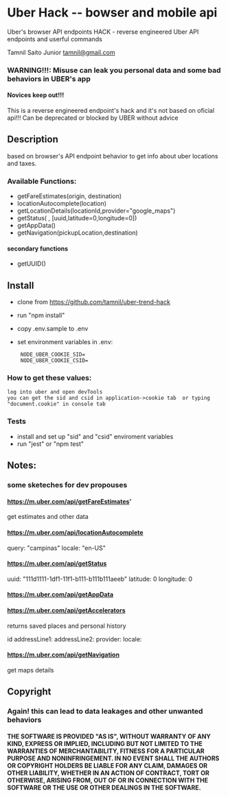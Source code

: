 # Uber Hack -- bowser and mobile api

Uber's browser API endpoints HACK - reverse engineered Uber API endpoints and userful commands

Tamnil Saito Junior <tamnil@gmail.com>

### WARNING!!!: Misuse can leak you personal data and some bad behaviors in UBER's app

#### Novices keep out!!!

This is a reverse engineered endpoint's hack and it's not based on oficial api!!!
Can be deprecated or blocked by UBER without advice



## Description
based on browser's API endpoint behavior to get info about uber locations and taxes.


### Available Functions:

- getFareEstimates(origin, destination)
- locationAutocomplete(location)
- getLocationDetails(locationId,provider="google_maps")
- getStatus( , [uuid,latitude=0,longitude=0])
- getAppData()
- getNavigation(pickupLocation,destination)


#### secondary functions

- getUUID()



## Install

- clone from https://github.com/tamnil/uber-trend-hack
- run "npm install"
- copy .env.sample to .env
- set environment variables in .env:

   ```
    NODE_UBER_COOKIE_SID=
    NODE_UBER_COOKIE_CSID=

    ```

###    How to get these values:
    log into uber and open devTools
    you can get the sid and csid in application->cookie tab  or typing "document.cookie" in console tab




### Tests

- install and set up "sid" and "csid" enviroment variables
- run "jest" or "npm test"





## Notes:


### some sketeches for dev propouses

#### https://m.uber.com/api/getFareEstimates'
get estimates and other data

#### https://m.uber.com/api/locationAutocomplete

query: "campinas"
locale: "en-US"

#### https://m.uber.com/api/getStatus

uuid: "111d1111-1df1-11f1-b111-b111b111aeeb"
latitude: 0
longitude: 0


#### https://m.uber.com/api/getAppData



#### https://m.uber.com/api/getAccelerators

returns saved places and personal history

id
addressLine1:
addressLine2:
provider:
locale:

#### https://m.uber.com/api/getNavigation

get maps details

## Copyright

### Again! this can lead to data leakages and other unwanted behaviors

#### THE SOFTWARE IS PROVIDED "AS IS", WITHOUT WARRANTY OF ANY KIND, EXPRESS OR IMPLIED, INCLUDING BUT NOT LIMITED TO THE WARRANTIES OF MERCHANTABILITY, FITNESS FOR A PARTICULAR PURPOSE AND NONINFRINGEMENT. IN NO EVENT SHALL THE AUTHORS OR COPYRIGHT HOLDERS BE LIABLE FOR ANY CLAIM, DAMAGES OR OTHER LIABILITY, WHETHER IN AN ACTION OF CONTRACT, TORT OR OTHERWISE, ARISING FROM, OUT OF OR IN CONNECTION WITH THE SOFTWARE OR THE USE OR OTHER DEALINGS IN THE SOFTWARE.
